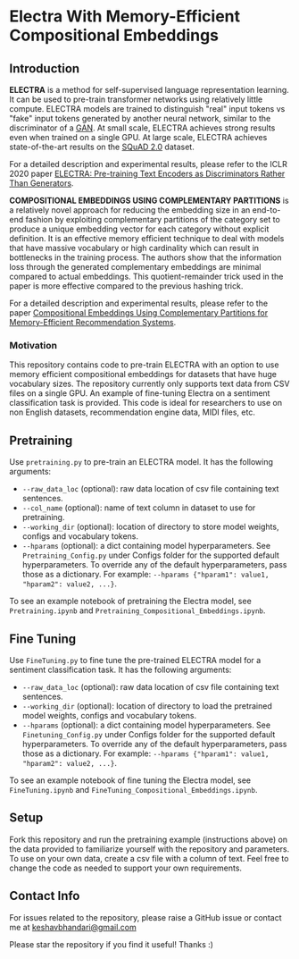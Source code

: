 # Electra With Memory-Efficient Compositional Embeddings

## Introduction

**ELECTRA** is a method for self-supervised language representation learning. It can be used to pre-train transformer networks using relatively little compute. ELECTRA models are trained to distinguish "real" input tokens vs "fake" input tokens generated by another neural network, similar to the discriminator of a [GAN](https://arxiv.org/pdf/1406.2661.pdf). At small scale, ELECTRA achieves strong results even when trained on a single GPU. At large scale, ELECTRA achieves state-of-the-art results on the [SQuAD 2.0](https://rajpurkar.github.io/SQuAD-explorer/) dataset.

For a detailed description and experimental results, please refer to the ICLR 2020 paper [ELECTRA: Pre-training Text Encoders as Discriminators Rather Than Generators](https://openreview.net/pdf?id=r1xMH1BtvB).

**COMPOSITIONAL EMBEDDINGS USING COMPLEMENTARY PARTITIONS** is a relatively novel approach for reducing the embedding size in an end-to-end fashion by exploiting complementary partitions of the category set to produce a unique embedding vector for each category without explicit definition. It is an effective memory efficient technique to deal with models that have massive vocabulary or high cardinality which can result in bottlenecks in the training process. The authors show that the information loss through the generated complementary embeddings are minimal compared to actual embeddings. This quotient-remainder trick used in the paper is more effective compared to the previous hashing trick.

For a detailed description and experimental results, please refer to the paper [Compositional Embeddings Using Complementary Partitions
for Memory-Efficient Recommendation Systems](https://arxiv.org/pdf/1909.02107.pdf).

### Motivation
This repository contains code to pre-train ELECTRA with an option to use memory efficient compositional embeddings for datasets that have huge vocabulary sizes. The repository currently only supports text data from CSV files on a single GPU. An example of fine-tuning Electra on a sentiment classification task is provided. This code is ideal for researchers to use on non English datasets, recommendation engine data, MIDI files, etc.

## Pretraining

Use `pretraining.py` to pre-train an ELECTRA model. It has the following arguments:

* `--raw_data_loc` (optional): raw data location of csv file containing text sentences.
*  `--col_name` (optional): name of text column in dataset to use for pretraining.
* `--working_dir` (optional): location of directory to store model weights, configs and vocabulary tokens.
* `--hparams` (optional): a dict containing model hyperparameters. See `Pretraining_Config.py` under Configs folder for the supported default hyperparameters. To override any of the default hyperparameters, pass those as a dictionary. For example: `--hparams {"hparam1": value1, "hparam2": value2, ...}`.

To see an example notebook of pretraining the Electra model, see `Pretraining.ipynb` and `Pretraining_Compositional_Embeddings.ipynb`.

## Fine Tuning

Use `FineTuning.py` to fine tune the pre-trained ELECTRA model for a sentiment classification task. It has the following arguments:

* `--raw_data_loc` (optional): raw data location of csv file containing text sentences.
* `--working_dir` (optional): location of directory to load the pretrained model weights, configs and vocabulary tokens.
* `--hparams` (optional): a dict containing model hyperparameters. See `Finetuning_Config.py` under Configs folder for the supported default hyperparameters. To override any of the default hyperparameters, pass those as a dictionary. For example: `--hparams {"hparam1": value1, "hparam2": value2, ...}`.

To see an example notebook of fine tuning the Electra model, see `FineTuning.ipynb` and `FineTuning_Compositional_Embeddings.ipynb`.

## Setup

Fork this repository and run the pretraining example (instructions above) on the data provided to familiarize yourself with the repository and parameters. To use on your own data, create a csv file with a column of text. Feel free to change the code as needed to support your own requirements.

## Contact Info

For issues related to the repository, please raise a GitHub issue or contact me at keshavbhandari@gmail.com

Please star the repository if you find it useful! Thanks :)
